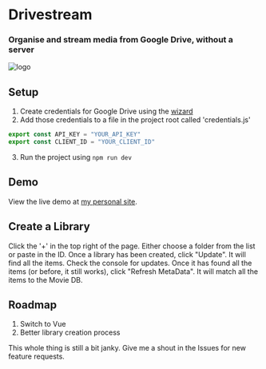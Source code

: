 # Drivestream

### Organise and stream media from Google Drive, without a server

![logo](https://twistedcore.co.uk/img/portfolio/drivestream.jpg)

## Setup

1. Create credentials for Google Drive using the [wizard](https://developers.google.com/drive/api/v3/quickstart/js)
2. Add those credentials to a file in the project root called 'credentials.js'

```javascript
export const API_KEY = "YOUR_API_KEY"
export const CLIENT_ID = "YOUR_CLIENT_ID"
```

3. Run the project using `npm run dev`

## Demo

View the live demo at [my personal site](https://twistedcore.co.uk/drivestream).

## Create a Library

Click the '+' in the top right of the page. Either choose a folder from the list or paste in the ID.
Once a library has been created, click "Update". It will find all the items. Check the console for updates.
Once it has found all the items (or before, it still works), click "Refresh MetaData". It will match all the items to the Movie DB.

## Roadmap

1. Switch to Vue
2. Better library creation process

This whole thing is still a bit janky. Give me a shout in the Issues for new feature requests.
